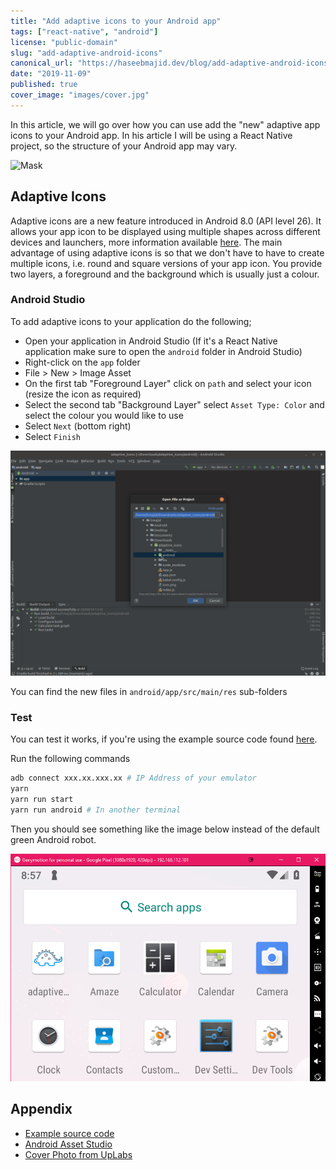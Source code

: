 ```yaml
---
title: "Add adaptive icons to your Android app"
tags: ["react-native", "android"]
license: "public-domain"
slug: "add-adaptive-android-icons"
canonical_url: "https://haseebmajid.dev/blog/add-adaptive-android-icons/"
date: "2019-11-09"
published: true
cover_image: "images/cover.jpg"
---
```


In this article, we will go over how you can use add the "new" adaptive app icons to your Android app.
In his article I will be using a React Native project, so the structure of your Android app may vary.

![Mask](https://developer.android.com/guide/practices/ui_guidelines/images/NB_Icon_Mask_Shapes_Ext_02.gif)

## Adaptive Icons

Adaptive icons are a new feature introduced in Android 8.0 (API level 26). It allows your app icon
to be displayed using multiple shapes across different devices and launchers, more
information available [here](https://developer.android.com/guide/practices/ui_guidelines/icon_design_adaptive).
The main advantage of using adaptive icons is so that we don't have to have to create multiple icons, i.e. round and square
versions of your app icon. You provide two layers, a foreground and the background which is usually just a colour.

### Android Studio

To add adaptive icons to your application do the following;

- Open your application in Android Studio (If it's a React Native application make sure to open the `android` folder in Android Studio)
- Right-click on the `app` folder
- File > New > Image Asset
- On the first tab "Foreground Layer" click on `path` and select your icon (resize the icon as required)
- Select the second tab "Background Layer" select `Asset Type: Color` and select the colour you would like to use
- Select `Next` (bottom right)
- Select `Finish`

![Android Studio](images/android-studio.gif)

You can find the new files in `android/app/src/main/res` sub-folders

### Test

You can test it works, if you're using the example source code found
[here](https://gitlab.com/hmajid2301/articles/-/tree/master/16.%20Add%20Adaptive%20Icons%20to%20your%20Android%20App/source_code/adaptive_icons).

Run the following commands

```bash
adb connect xxx.xx.xxx.xx # IP Address of your emulator
yarn
yarn run start
yarn run android # In another terminal
```

Then you should see something like the image below instead of the default green Android robot.

![New Icon](images/cover.png)

## Appendix

- [Example source code](https://gitlab.com/hmajid2301/articles/-/tree/master/16.%20Add%20Adaptive%20Icons%20to%20your%20Android%20App/source_code/adaptive_icons)
- [Android Asset Studio](https://romannurik.github.io/AndroidAssetStudio/index.html)
- [Cover Photo from UpLabs](https://www.uplabs.com/posts/adaptive-icons-for-android-o)
